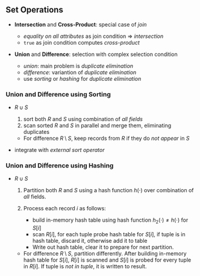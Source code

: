 ## Set Operations

* **Intersection** and **Cross-Product**: special case of _join_

    * _equality on all attributes_ as join condition => _intersection_
    * ``true`` as join condition computes _cross-product_

* **Union** and **Difference**: selection with complex selection condition

    * _union_: main problem is _duplicate elimination_
    * _difference_: variantion of _duplicate elimination_
    * use _sorting_ or _hashing_ for _duplicate elimination_

### Union and Difference using Sorting

* $R \cup S$

    1. sort both $R$ and $S$ using combination of _all fields_
    2. scan sorted $R$ and $S$ in parallel and merge them, eliminating duplicates
    * For difference $R \setminus S$, keep records from $R$ if they do _not appear_ in $S$
    
* integrate with _external sort operator_

### Union and Difference using Hashing

* $R \cup S$

    1. Partition both $R$ and $S$ using a hash function $h(\cdot)$ over combination of _all_ fields.
    2. Process each record $i$ as follows:
    
        * build in-memory hash table using hash function $h_2(\cdot) \not= h(\cdot)$ for $S[i]$
        * scan $R[i]$, for each tuple probe hash table for $S[i]$, if tuple is in hash table, discard it, otherwise add it to table
        * Write out hash table, clear it to prepare for next partition.
    
    * For difference $R \setminus S$, partition differently. After building in-memory hash table for $S[i]$, $R[i]$ is scanned and $S[i]$ is probed for every tuple in $R[i]$. If tuple is _not in tuple_, it is written to result.














